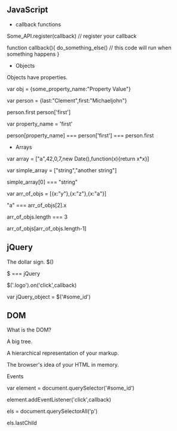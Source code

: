 ## JavaScript

- callback functions

Some_API.register(callback) // register your callback

function callback(){
	do_something_else() // this code will run when something happens
}

- Objects

Objects have properties.

var obj = {some_property_name:"Property Value"}

var person = {last:"Clement",first:"Michaeljohn"}

person.first
person['first']

var property_name = 'first'

person[property_name] === person['first'] === person.first



- Arrays

var array = ["a",42,0,7,new Date(),function(x){return x*x}]

var simple_array = ["string","another string"]

simple_array[0] === "string"

var arr_of_objs = [{x:"y"},{x:"z"},{x:"a"}]

"a" === arr_of_objs[2].x

arr_of_objs.length === 3

arr_of_objs[arr_of_objs.length-1]

## jQuery


The dollar sign. $()

$ === jQuery

$('.logo').on('click',callback)

var jQuery_object = $('#some_id')



## DOM

What is the DOM?

A big tree.

A hierarchical representation of your markup.

The browser's idea of your HTML in memory.

Events

var element = document.querySelector('#some_id')

element.addEventListener('click',callback)

els = document.querySelectorAll('p')

els.lastChild
